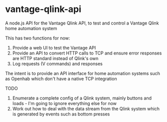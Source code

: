 # vantage-qlink-api
A node.js API for the Vantage Qlink API, to test and control a Vantage Qlink home automation system

This has two functions for now:
1. Provide a web UI to test the Vantage API
2. Provide an API to convert HTTP calls to TCP and ensure error responses are HTTP standard instead of Qlink's own
3. Log requests (V commands) and responses

The intent is to provide an API interface for home automation systems such as Openhab which don't have a native TCP integration

TODO
1. Enumerate a complete config of a Qlink system, mainly buttons and loads - I'm going to ignore everything else for now
2. Work out how to deal with the data stream from the Qlink system which is generated by events such as bottom presses
